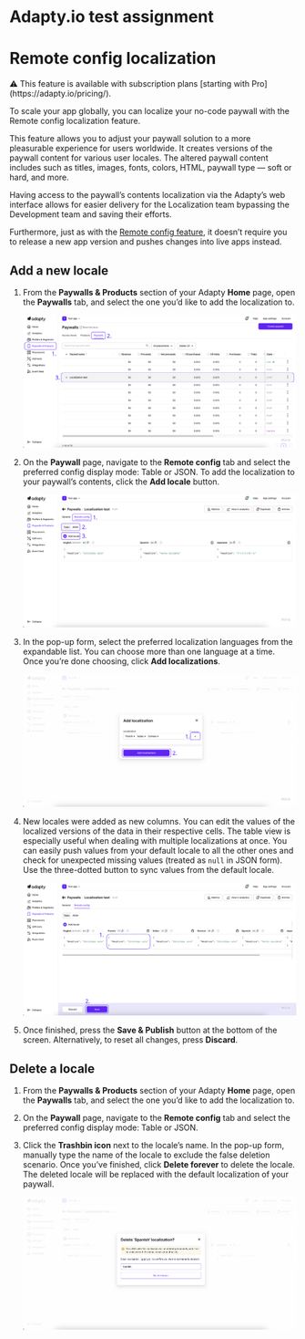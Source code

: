 # Adapty.io test assignment

# Remote config localization

<aside>
⚠️ This feature is available with subscription plans [starting with Pro](https://adapty.io/pricing/).

</aside>

To scale your app globally, you can localize your no-code paywall with the Remote config localization feature.

This feature allows you to adjust your paywall solution to a more pleasurable experience for users worldwide. It creates versions of the paywall content for various user locales. The altered paywall content includes such as titles, images, fonts, colors, HTML, paywall type — soft or hard, and more.

Having access to the paywall’s contents localization via the Adapty’s web interface allows for easier delivery for the Localization team bypassing the Development team and saving their efforts.

Furthermore, just as with the [Remote config feature](https://docs.adapty.io/docs/paywalls#paywall-remote-config), it doesn’t require you to release a new app version and pushes changes into live apps instead.

## Add a new locale

1. From the **Paywalls & Products** section of your Adapty **Home** page, open the **Paywalls** tab, and select the one you’d like to add the localization to.
    
    ![image.png](Adapty%20io%20test%20assignment%205314510d4e81481c97829ab93622f53a/image.png)
    
2. On the **Paywall** page, navigate to the **Remote config** tab and select the preferred config display mode: Table or JSON. To add the localization to your paywall’s contents, click the **Add locale** button.
    
    ![image (1).png](Adapty%20io%20test%20assignment%205314510d4e81481c97829ab93622f53a/image_(1).png)
    
3. In the pop-up form, select the preferred localization languages from the expandable list. You can choose more than one language at a time. Once you’re done choosing, click **Add localizations**.
    
    ![image (2).png](Adapty%20io%20test%20assignment%205314510d4e81481c97829ab93622f53a/image_(2).png)
    
4. New locales were added as new columns. You can edit the values of the localized versions of the data in their respective cells. The table view is especially useful when dealing with multiple localizations at once. You can easily push values from your default locale to all the other ones and check for unexpected missing values (treated as `null` in JSON form). Use the three-dotted button to sync values from the default locale.
    
    ![image (3).png](Adapty%20io%20test%20assignment%205314510d4e81481c97829ab93622f53a/image_(3).png)
    
5. Once finished, press the **Save & Publish** button at the bottom of the screen. Alternatively, to reset all changes, press **Discard**.

## Delete a locale

1. From the **Paywalls & Products** section of your Adapty **Home** page, open the **Paywalls** tab, and select the one you’d like to add the localization to.
2. On the **Paywall** page, navigate to the **Remote config** tab and select the preferred config display mode: Table or JSON.
3. Click the **Trashbin icon** next to the locale’s name. In the pop-up form, manually type the name of the locale to exclude the false deletion scenario. Once you’ve finished, click **Delete forever** to delete the locale. The deleted locale will be replaced with the default localization of your paywall.
    
    ![delete.png](Adapty%20io%20test%20assignment%205314510d4e81481c97829ab93622f53a/delete.png)